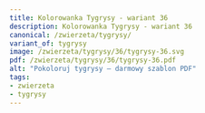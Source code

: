 ```yaml
---
title: Kolorowanka Tygrysy - wariant 36
description: Kolorowanka Tygrysy - wariant 36
canonical: /zwierzeta/tygrysy/
variant_of: tygrysy
image: /zwierzeta/tygrysy/36/tygrysy-36.svg
pdf: /zwierzeta/tygrysy/36/tygrysy-36.pdf
alt: "Pokoloruj tygrysy – darmowy szablon PDF"
tags:
- zwierzeta
- tygrysy
---
```

